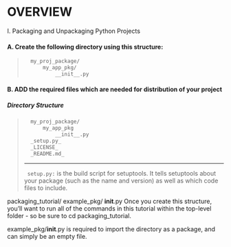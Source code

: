# OVERVIEW
 I. Packaging and Unpackaging Python Projects

#### A. Create the following directory using this structure:
> ```bash
>	my_proj_package/
>		my_app_pkg/
>			__init__.py
> ```

#### B. ADD the required files which are needed for distribution of your project
##### Directory Structure
> ```bash
>	my_proj_package/
>		my_app_pkg
>			__init__.py
>	_setup.py_
>	_LICENSE_
>	_README.md_
> ```
>___
> ``` setup.py:``` is the build script for setuptools. It tells setuptools about your package (such as the name and version) as well as which code files to include.



packaging_tutorial/
  example_pkg/
    __init__.py
Once you create this structure, you’ll want to run all of the commands in this tutorial within the top-level folder - so be sure to cd packaging_tutorial.

example_pkg/__init__.py is required to import the directory as a package, and can simply be an empty file.
